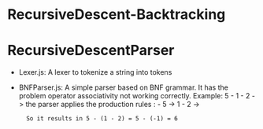 # RecursiveDescent-Backtracking

# RecursiveDescentParser
- Lexer.js: 
    A lexer to tokenize a string into tokens

- BNFParser.js: 
    A simple parser based on BNF grammar. It has the problem operator associativity not working correctly. 
    Example:
        5 - 1 - 2 -> the parser applies the production rules <expression>: <term> - <expression> 
        5 -> <term>
        1 - 2 -> <expression>
    
        So it results in 5 - (1 - 2) = 5 - (-1) = 6
